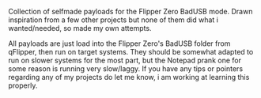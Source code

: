 Collection of selfmade payloads for the Flipper Zero BadUSB mode.
Drawn inspiration from a few other projects but none of them did what i wanted/needed, so made my own attempts.

All payloads are just load into the Flipper Zero's BadUSB folder from qFlipper, then run on target systems.
They should be somewhat adapted to run on slower systems for the most part, but the Notepad prank one for some reason is running very slow/laggy.
If you have any tips or pointers regarding any of my projects do let me know, i am working at learning this properly.
